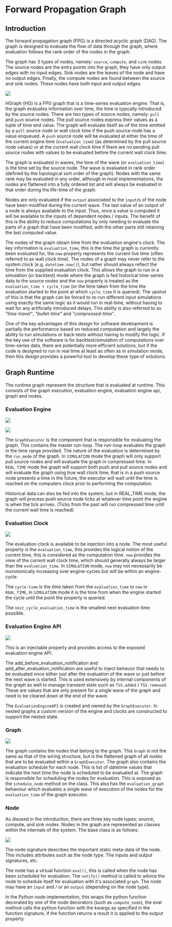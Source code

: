 # Forward Propagation Graph

## Introduction

The forward propagation graph (FPG) is a directed acyclic graph (DAG). The graph
is designed to evaluate the flow of data through the graph, where evaluation follows
the rank order of the nodes in the graph.

The graph has 3 types of nodes, namely: ``source``, ``compute``, and `sink` nodes.
The source nodes are the entry points into the graph, they have only output edges
with no input edges. Sink nodes are the leaves of the node and have no output edges.
Finally, the compute nodes are found between the source and sink nodes. These nodes
have both input and output edges.

<div hidden>
```plantuml
@startditaa src_cmpt_snk_diagram
 +--------+
 | Source |
 +--------+
     |
     v
+---------+
| Compute |
+---------+
     |
     v
 +-------+
 | Sink  |
 +-------+
@endditaa
```
</div>

![](src_cmpt_snk_diagram.png)

HGraph (HG) is a FPG graph that is a time-series evaluation engine. That is, the graph evaluates information
over time, the time is typically introduced by the source nodes. There are two types of source
nodes, namely: ``pull`` and `push` source nodes. The pull source nodes express their values
as a tuple of time and value. The graph will evaluate itself as-of the time emitted by
a ``pull`` source node or wall clock time if the push source node has a value enqueued. 
A ``push`` source node will be evaluated at either the time of the
current engine time (``evaluation_time``) (as determined by the pull source node values) or at the 
current wall clock time if there are no pending pull source nodes with values to be 
evaluated before the current wall clock time.

The graph is evaluated in waves, the time of the wave (or ``evaluation_time``) is the time
set by the source node. The wave is evaluated in rank order (defined by the topological
sort order of the graph). Nodes with the same rank may be evaluated in any order, 
although in most implementations, the nodes are flattened into a fully ordered list
and will always be evaluated in that order during the life-time of the graph.

Nodes are only evaluated if the ``output`` associated to the ``input``/s of the node have been modified
during the current wave. The last value of an output of a node is always available to the input.
Thus, once a value is computed it will be available to the inputs of dependent nodes / inputs.
The benefit of this is the ability to reduce computations by only needing to evaluate the parts
of a graph that have been modified, with the other parts still retaining the last computed
value.

The nodes of the graph obtain time from the evaluation engine's clock. The key information is
``evaluation_time``, this is the time the graph is currently been evaluated for, the
``now`` property represents the current live time (often referred to as wall clock time). The nodes
of a graph may never refer to the system clock (e.g. ``datetime.now()``), but rather
should always reflect the time from the supplied evaluation clock. This allows
the graph to run in a simulation (or backtest) mode where the graph is fed 
historical time-series data to the source nodes and the ``now`` property is 
treated as the ``evaluation_time + cycle_time`` (or the time taken  from the time the evaluation
started to the point at which ``cycle_time`` it is queried). The upshot of this is that the graph 
can be forced to re-run different input simulations using exactly the same logic as it would run in real-time,
without having to wait for any artificially introduced delays. This ability is also referred to as *"time-travel"*, 
*"bullet-time"* and *"compressed-time"*.

One of the key advantages of this design for software development is partially
the performance based on reduced computation and largely the ability to run
simulations or back-tests without having to modify the logic. If the key use of the
software is for backtest/simulation of computations over time-series data, there
are potentially more efficient solutions, but if the code is designed to run
in real time at least as often as in simulation mode, then this design provides
a powerful tool to develop these type of solutions.

## Graph Runtime

The runtime graph represent the structure that is evaluated at runtime. This
consists of the graph execution, evaluation engine, evaluation engine api, graph and nodes.


### Evaluation Engine

<div hidden>
```plantuml
@startuml run_mode_uml
enum RunMode {
    +REAL_TIME
    +SIMULATION
}
@enduml
```
</div>

![](run_mode_uml.png)

<div hidden>
```plantuml
@startuml graph_executor_uml
interface GraphExecutor {
    +graph: Graph
    +run_mode: RunMode
    +run(start_time: datetime, end_time: datetime, observers=None) -> None
}
@enduml
```
</div>

![](graph_executor_uml.png)

The ``GraphExecutor`` is the component that is responsible for evaluating the graph.
This contains the master run-loop. The run-loop evaluates the graph in the time
range provided. The nature of the evaluation is determined by the ``run_mode``
of the graph. In ``SIMULATION`` mode the graph will only support pull source nodes
and will evaluate the graph in compressed-time. In ``REAL_TIME`` mode the graph
will support both push and pull source nodes and will evaluate the graph
using true wall clock time, that is in a push source node presents a time in the future,
the executor will wait until the time is reached on the computers clock prior to performing
the computation.

Historical data can also be fed into the system, but in REAL_TIME mode, the graph will
process push source node ticks at whatever time point the engine is when the tick arrives.
(Ticks from the past will run compressed time until the current wall time is reached)

### Evaluation Clock

<div hidden>
```plantuml
@startuml evaluation_clock_uml
interface EvaluationClock {
    + evaluation_time: datetime
    + now: datetime
    + cycle_time: timedelta
    + next_cycle_evaluation_time: datetime
}
@enduml
```
</div>

![](evaluation_clock_uml.png)

The evaluation clock is available to be injection into a node. The most useful property is the ``evaluation_time``,
this provides the logical notion of the current time, this is considered as the computation time.
``now`` provides the view of the current wall clock time, which should generally always be larger than the 
``evaluation_time``. In ``SIMULATION`` mode, ``now`` may not necessarily be monotonically increasing over engine-cycles
but will be within an engine-cycle.

The ``cycle-time`` is the time taken from the ``evaluation_time`` to ``now`` in ``REAL_TIME``, in ``SIMULATION`` mode
it is the time from when the engine started the cycle until the point the property is queried.

The ``next_cycle_evaluation_time`` is the smallest next evaluation time possible.

### Evaluation Engine API

<div hidden>
```plantuml
@startuml evaluation_engine_api
interface EvaluationEngineAPI {
    + start_time: datetime
    + end_time: datetime
    + evaluation_clock: EvaluationClock
    + is_stop_requested: bool
    + request_engine_stop()
    + add_before_evaluation_notification(fn: callback[[], None]) -> None
    + add_after_evaluation_notification(fn: callback[[], None]) -> None
    + add_life_cycle_observer(observer: EvaluationLifeCycleObserver)
    + remove_life_cycle_observer(observer: EvaluationLifeCycleObserver)
}
@enduml
```
</div>

![](evaluation_engine_api.png)

This is an injectable property and provides access to the exposed evaluation engine API.

The add_before_evaluation_notification and add_after_evaluation_notification are 
useful to inject behavior that needs to be evaluated once either just after the
evaluation of the wave or just before the next wave is started. This is used
extensively by internal components of the graph as well to manage transient state
such as ``TSS.added`` / ``TSS.removed``. These are values that are only present for a 
single wave of the graph and need to be cleared down at the end of the wave.

The ``EvaluationEngineAPI`` is created and owned by the ``GraphExecutor``.
In nested graphs a custom version of the engine and clocks are constructed to 
support the nested state.

### Graph

<div hidden>
```plantuml
@startuml graph_uml
interface Graph {
    + parent_node: Node | None
    + graph_id: tuple[int, ...]
    + nodes: tuple[Node, ...]
    + schedule: tuple[datetime, ...]
    + context: ExecutionContext
    + schedule_node(node_ndx: int, time: datetime) -> None
    + evaluate_graph()
}
@enduml
```
</div>

![](graph_uml.png)

The graph contains the nodes that belong to the graph. This ``Graph`` is not the same
as that of the wiring structure, but is the flattened graph of all nodes that 
are to be evaluated within a ``GraphExecutor``. The graph also contains the
evaluation schedule for each node. This is list of datetime values that indicate
the next time the node is scheduled to be evaluated at. The graph is responsible
for scheduling the nodes for evaluation. This is exposed as the ``schedule_node``
method on the class.
This also has the ``evaluation_graph`` behaviour which evaluates a single wave of
execution of the nodes for the ``evaluation_time`` of the graph executor.

### Node

As disused in the introduction, there are three key node types: source, compute, 
and sink nodes. Nodes in the graph are represented as classes within the internals
of the system. The base class is as follows:

<div hidden>
```
@startuml node_uml
interface Node {
    + node_ndx: int
    + node_id: tuple[int, ...]
    + owning_graph_id: tuple[int, ...]
    + graph: Graph
    + signature: NodeSignature
    + input: TimeSeriesBundleInput | None
    + output: TimeSeriesOutput | None
    + scheduler: NodeScheduler | None
    + eval()
    + notify()
}
@enduml
```
</div>

![](node_uml.png)

The node signature describes the important static meta-data of the node. This includes attributes such as the node type.
The inputs and output signatures, etc.

The node has a virtual function ``eval()``, this is called when the node has been scheduled for evaluation. The 
``notify()`` method is called to advice the node to schedule itself for evaluation with it's associated ``graph``.
The node may have an ``input`` and / or an ``output`` (depending on the node type).

In the Python node implementation, this wraps the python function decorated by one of the node decorators (such as 
``compute_node``), the eval method calls the python function with the kwargs as specified in the function signature,
if the function returns a result it is applied to the output property.

